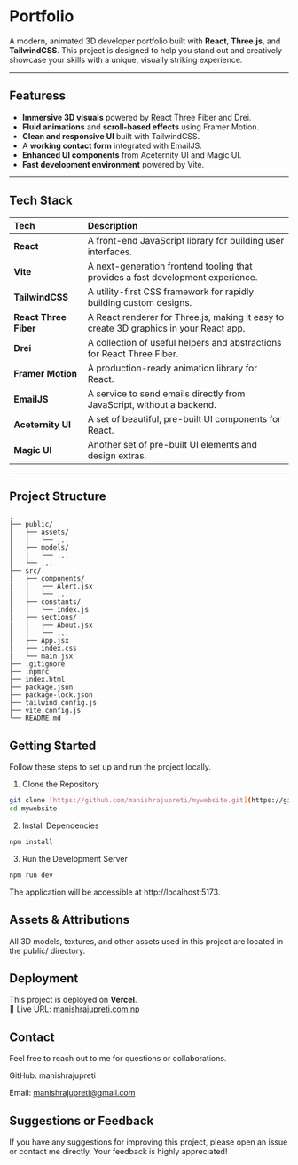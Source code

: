 # Portfolio

A modern, animated 3D developer portfolio built with **React**, **Three.js**, and **TailwindCSS**. This project is designed to help you stand out and creatively showcase your skills with a unique, visually striking experience.

---

## Featuress

-   **Immersive 3D visuals** powered by React Three Fiber and Drei.
-   **Fluid animations** and **scroll-based effects** using Framer Motion.
-   **Clean and responsive UI** built with TailwindCSS.
-   A **working contact form** integrated with EmailJS.
-   **Enhanced UI components** from Aceternity UI and Magic UI.
-   **Fast development environment** powered by Vite.

---

## Tech Stack

| Tech               | Description                                                        |
| :----------------- | :----------------------------------------------------------------- |
| **React** | A front-end JavaScript library for building user interfaces.       |
| **Vite** | A next-generation frontend tooling that provides a fast development experience. |
| **TailwindCSS** | A utility-first CSS framework for rapidly building custom designs. |
| **React Three Fiber** | A React renderer for Three.js, making it easy to create 3D graphics in your React app. |
| **Drei** | A collection of useful helpers and abstractions for React Three Fiber. |
| **Framer Motion** | A production-ready animation library for React.                    |
| **EmailJS** | A service to send emails directly from JavaScript, without a backend. |
| **Aceternity UI** | A set of beautiful, pre-built UI components for React.             |
| **Magic UI** | Another set of pre-built UI elements and design extras.            |

---

## Project Structure
```
.
├── public/
│   ├── assets/
│   |   └── ...
│   ├── models/
│   |   └── ...
│   └── ...
├── src/
|   ├── components/
|   |   ├── Alert.jsx
|   |   └── ...
|   ├── constants/
|   |   └── index.js
|   ├── sections/
|   |   ├── About.jsx
|   |   └── ...
|   ├── App.jsx
|   ├── index.css
|   └── main.jsx
├── .gitignore
├── .npmrc
├── index.html
├── package.json
├── package-lock.json
├── tailwind.config.js
├── vite.config.js
└── README.md

```


## Getting Started

Follow these steps to set up and run the project locally.

1. Clone the Repository

```bash
git clone [https://github.com/manishrajupreti/mywebsite.git](https://github.com/manishrajupreti/mywebsite.git)
cd mywebsite
```

2. Install Dependencies

```bash
npm install
```

3. Run the Development Server

```bash
npm run dev
```
The application will be accessible at http://localhost:5173.


## Assets & Attributions
All 3D models, textures, and other assets used in this project are located in the public/ directory.

## Deployment
This project is deployed on **Vercel**.  
🔗 Live URL: [manishrajupreti.com.np](https://manishrajupreti.com.np)


## Contact
Feel free to reach out to me for questions or collaborations.

GitHub: manishrajupreti

Email: manishrajupreti@gmail.com

## Suggestions or Feedback
If you have any suggestions for improving this project, please open an issue or contact me directly. Your feedback is highly appreciated!
